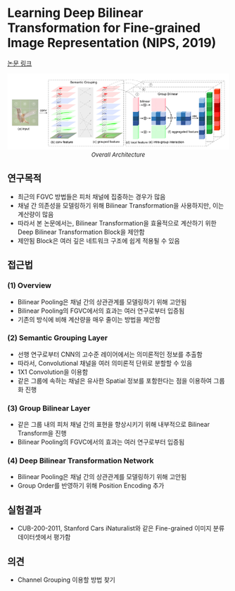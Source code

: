 # Learning Deep Bilinear Transformation for Fine-grained Image Representation (NIPS, 2019)

[논문 링크](https://proceedings.neurips.cc/paper/2019/hash/959ef477884b6ac2241b19ee4fb776ae-Abstract.html)

<p align="center">
    <img width="600" alt='fig1' src="../img/zheng2019learning.png?raw=true"></br>
    <em><font size=2>Overall Architecture</font></em>
</p>

## 연구목적
- 최근의 FGVC 방법들은 피처 채널에 집중하는 경우가 많음
- 채널 간 의존성을 모델링하기 위해 Bilinear Transformation을 사용하지만, 이는 계산량이 많음
- 따라서 본 논문에서는, Bilinear Transformation을 효율적으로 계산하기 위한 Deep Bilinear Transformation Block을 제안함 
- 제안됨 Block은 여러 깊은 네트워크 구조에 쉽게 적용될 수 있음 

## 접근법
### (1) Overview 
- Bilinear Pooling은 채널 간의 상관관계를 모델링하기 위해 고안됨
- Bilinear Pooling의 FGVC에서의 효과는 여러 연구로부터 입증됨 
- 기존의 방식에 비해 계산량을 매우 줄이는 방법을 제안함 
### (2) Semantic Grouping Layer 
- 선행 연구로부터 CNN의 고수준 레이어에서는 의미론적인 정보를 추출함 
- 따라서, Convolutional 채널을 여러 의미론적 단위로 분할할 수 있음 
- 1X1 Convolution을 이용함 
- 같은 그룹에 속하는 채널은 유사한 Spatial 정보를 포함한다는 점을 이용하여 그룹화 진행 
### (3) Group Bilinear Layer 
- 같은 그룹 내의 피처 채널 간의 표현을 향상시키기 위해 내부적으로 Bilinear Transform을 진행 
- Bilinear Pooling의 FGVC에서의 효과는 여러 연구로부터 입증됨 
### (4) Deep Bilinear Transformation Network 
- Bilinear Pooling은 채널 간의 상관관계를 모델링하기 위해 고안됨
- Group Order를 반영하기 위해 Position Encoding 추가 

## 실험결과
- CUB-200-2011, Stanford Cars iNaturalist와 같은 Fine-grained 이미지 분류 데이터셋에서 평가함 

## 의견
- Channel Grouping 이용할 방법 찾기